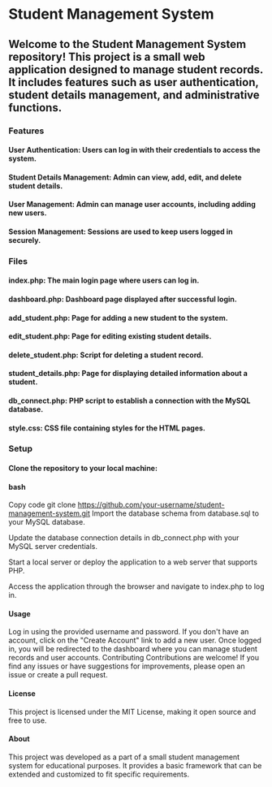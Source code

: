 # Student Management System
## Welcome to the Student Management System repository! This project is a small web application designed to manage student records. It includes features such as user authentication, student details management, and administrative functions.

### Features
#### User Authentication: Users can log in with their credentials to access the system.
#### Student Details Management: Admin can view, add, edit, and delete student details.
#### User Management: Admin can manage user accounts, including adding new users.
#### Session Management: Sessions are used to keep users logged in securely.
### Files
#### index.php: The main login page where users can log in.
#### dashboard.php: Dashboard page displayed after successful login.
#### add_student.php: Page for adding a new student to the system.
#### edit_student.php: Page for editing existing student details.
#### delete_student.php: Script for deleting a student record.
#### student_details.php: Page for displaying detailed information about a student.
#### db_connect.php: PHP script to establish a connection with the MySQL database.
#### style.css: CSS file containing styles for the HTML pages.
### Setup
#### Clone the repository to your local machine:
#### bash
Copy code
git clone https://github.com/your-username/student-management-system.git
Import the database schema from database.sql to your MySQL database.

Update the database connection details in db_connect.php with your MySQL server credentials.

Start a local server or deploy the application to a web server that supports PHP.

Access the application through the browser and navigate to index.php to log in.

#### Usage
Log in using the provided username and password.
If you don't have an account, click on the "Create Account" link to add a new user.
Once logged in, you will be redirected to the dashboard where you can manage student records and user accounts.
Contributing
Contributions are welcome! If you find any issues or have suggestions for improvements, please open an issue or create a pull request.

#### License
This project is licensed under the MIT License, making it open source and free to use.

#### About
This project was developed as a part of a small student management system for educational purposes. It provides a basic framework that can be extended and customized to fit specific requirements.

